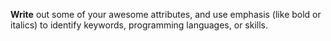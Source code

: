 **Write** out some of your awesome attributes, and use emphasis (like bold or italics) to identify keywords, programming languages, or skills.
